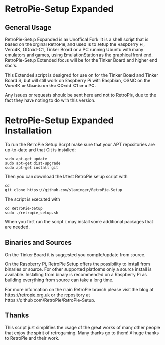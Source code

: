 RetroPie-Setup Expanded
=======================

General Usage
-------------

RetroPie-Setup Expanded is an Unoffical Fork. It is a shell script that is based on the orginal RetroPie, and used is to setup the Raspberry Pi, Vero4K, ODroid-C1, Tinker Board or a PC running Ubuntu with many emulators and games, using EmulationStation as the graphical front end. RetroPie-Setup Extended focus will be for the Tinker Board and higher end sbc's.

This Extended script is designed for use on for the Tinker Board and Tinker Board S, but will still work on Raspberry Pi with Raspbian, OSMC on the Vero4K or Ubuntu on the ODroid-C1 or a PC.

Any issues or requests should be sent here and not to RetroPie, due to the fact they have noting to do with this version. 

RetroPie-Setup Expanded Installation
====================================

To run the RetroPie Setup Script make sure that your APT repositories are up-to-date and that Git is installed:

```shell
sudo apt-get update
sudo apt-get dist-upgrade
sudo apt-get install git
```

Then you can download the latest RetroPie setup script with

```shell
cd
git clone https://github.com/slaminger/RetroPie-Setup
```

The script is executed with 

```shell
cd RetroPie-Setup
sudo ./retropie_setup.sh
```

When you first run the script it may install some additional packages that are needed.

Binaries and Sources
--------------------

On the Tinker Board it is suggested you compile/update from source.

On the Raspberry Pi, RetroPie Setup offers the possibility to install from binaries or source. For other supported platforms only a source install is available. Installing from binary is recommended on a Raspberry Pi as building everything from source can take a long time.

For more information on the main RetroPie branch please visit the blog at https://retropie.org.uk or the repository at https://github.com/RetroPie/RetroPie-Setup.


Thanks
------

This script just simplifies the usage of the great works of many other people that enjoy the spirit of retrogaming. Many thanks go to them! A huge thanks to RetroPie and their work. 
